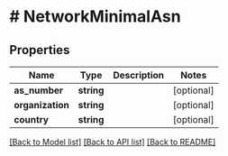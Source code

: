 # # NetworkMinimalAsn

## Properties

Name | Type | Description | Notes
------------ | ------------- | ------------- | -------------
**as_number** | **string** |  | [optional]
**organization** | **string** |  | [optional]
**country** | **string** |  | [optional]

[[Back to Model list]](../../README.md#models) [[Back to API list]](../../README.md#api-endpoints) [[Back to README]](../../README.md)
